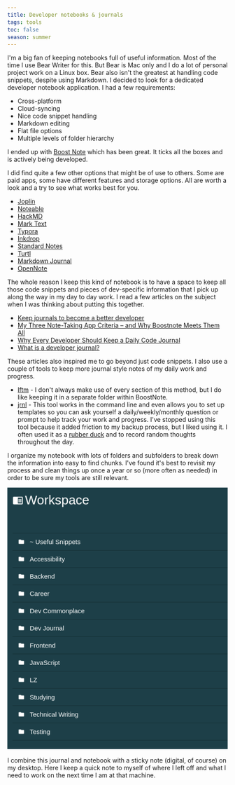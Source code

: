 ```yaml
---
title: Developer notebooks & journals
tags: tools
toc: false
season: summer
---
```

I'm a big fan of keeping notebooks full of useful information. Most of the time I use Bear Writer for this. But Bear is Mac only and I do a lot of personal project work on a Linux box. Bear also isn't the greatest at handling code snippets, despite using Markdown.
I decided to look for a dedicated developer notebook application. I had a few requirements:

- Cross-platform
- Cloud-syncing
- Nice code snippet handling
- Markdown editing
- Flat file options
- Multiple levels of folder hierarchy
  
I ended up with [Boost Note](https://boostnote.io/) which has been great. It ticks all the boxes and is actively being developed.

I did find quite a few other options that might be of use to others. Some are paid apps, some have different features and storage options. All are worth a look and a try to see what works best for you.

- [Joplin](https://joplinapp.org/)
- [Noteable](https://notable.app/)
- [HackMD](https://hackmd.io/)
- [Mark Text](https://marktext.app/)
- [Typora](https://www.typora.io/)
- [Inkdrop](https://www.inkdrop.app/)
- [Standard Notes](https://standardnotes.org/)
- [Turtl](https://turtlapp.com/)
- [Markdown Journal](https://markdownjournal.com/)
- [OpenNote](https://github.com/FoxUSA/OpenNote)
 
The whole reason I keep this kind of notebook is to have a space to keep all those code snippets and pieces of dev-specific information that I pick up along the way in my day to day work. I read a few articles on the subject when I was thinking about putting this together.

- [Keep journals to become a better developer](https://dbader.org/blog/keep-journals-to-become-a-better-developer)
- [My Three Note-Taking App Criteria – and Why Boostnote Meets Them All](https://spin.atomicobject.com/2018/11/11/boostnote-review/)
- [Why Every Developer Should Keep a Daily Code Journal](https://bennettgarner.medium.com/why-every-developer-should-keep-a-daily-code-journal-fb83ab848c6)
- [What is a developer journal?](https://opensource.com/article/19/4/what-developer-journal)
  
These articles also inspired me to go beyond just code snippets. I also use a couple of tools to keep more journal style notes of my daily work and progress.

- [lftm](https://github.com/CoralineAda/lftm) - I don't always make use of every section of this method, but I do like keeping it in a separate folder within BoostNote.
- [jrnl](https://jrnl.sh/) - This tool works in the command line and even allows you to set up templates so you can ask yourself a daily/weekly/monthly question or prompt to help track your work and progress. I've stopped using this tool because it added friction to my backup process, but I liked using it. I often used it as a [rubber duck](https://en.wikipedia.org/wiki/Rubber_duck_debugging) and to record random thoughts throughout the day.
  
I organize my notebook with lots of folders and subfolders to break down the information into easy to find chunks. I've found it's best to revisit my process and clean things up once a year or so (more often as needed) in order to be sure my tools are still relevant.

![](/assets/img/posts/boostnotefolders.png)

I combine this journal and notebook with a sticky note (digital, of course) on my desktop. Here I keep a quick note to myself of where I left off and what I need to work on the next time I am at that machine.